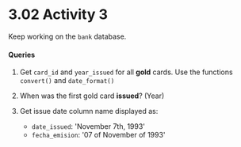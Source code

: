 # 3.02 Activity 3

Keep working on the `bank` database.

#### Queries

1. Get `card_id` and `year_issued` for all **gold** cards. Use the functions `convert()` and `date_format()`
2. When was the first gold card **issued**? (Year)
3. Get issue date column name displayed as:

   - `date_issued`: 'November 7th, 1993'
   - `fecha_emision`: '07 of November of 1993'